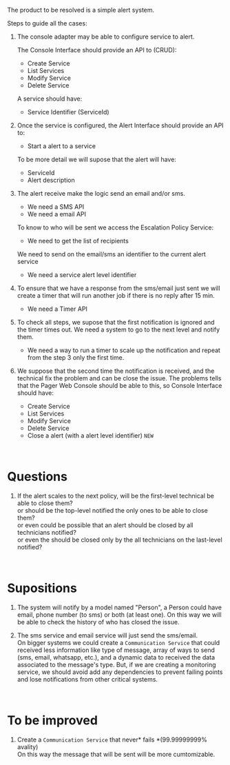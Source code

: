 The product to be resolved is a simple alert system.

Steps to guide all the cases:
1. The console adapter may be able to configure service to alert.

   The Console Interface should provide an API to (CRUD): 
    - Create Service
    - List Services
    - Modify Service
    - Delete Service

    A service should have:
    - Service Identifier (ServiceId)

2. Once the service is configured, the Alert Interface should provide an API to:
    - Start a alert to a service

    To be more detail we will supose that the alert will have:
    - ServiceId
    - Alert description

3. The alert receive make the logic send an email and/or sms.
    - We need a SMS API
    - We need a email API

    To know to who will be sent we access the Escalation Policy Service:
    - We need to get the list of recipients 

    We need to send on the email/sms an identifier to the current alert service
    - We need a service alert level identifier

4. To ensure that we have a response from the sms/email just sent we will create a timer that will run another job if there is no reply after 15 min.
    - We need a Timer API

5. To check all steps, we supose that the first notification is ignored and the timer times out. We need a system to go to the next level and notify them.
   - We need a way to run a timer to scale up the notification and repeat from the step 3 only the first time.

6. We suppose that the second time the notification is received, and the technical fix the problem and can be close the issue.
   The problems tells that the Pager Web Console should be able to this, so Console Interface should have:
    - Create Service
    - List Services
    - Modify Service
    - Delete Service
    - Close a alert (with a alert level identifier) `NEW`



<br>

# Questions
1. If the alert scales to the next policy, will be the first-level technical be able to close them? \
   or should be the top-level notified the only ones to be able to close them?\
   or even could be possible that an alert should be closed by all technicians notified?\
   or even the should be closed only by the all technicians on the last-level notified?

<br>

# Supositions

1. The system will notify by a model named "Person", a Person could have email, phone number (to sms) or both (at least one).
   On this way we will be able to check the history of who has closed the issue.

2. The sms service and email service will just send the sms/email.\
   On bigger systems we could create a `Communication Service` that could received less information like type of message, array of ways to send (sms, email, whatsapp, etc.), and a dynamic data to received the data associated to the message's type.
   But, if we are creating a monitoring service, we should avoid add any dependencies to prevent failing points and lose notifications from other critical systems.

<br>

# To be improved

1. Create a `Communication Service` that never* fails *(99.99999999% avality)\
   On this way the message that will be sent will be more cumtomizable.

